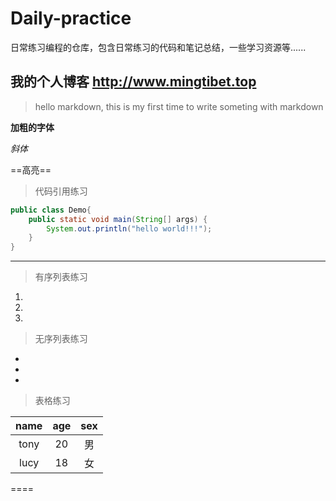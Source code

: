 # Daily-practice
日常练习编程的仓库，包含日常练习的代码和笔记总结，一些学习资源等......

## 我的个人博客 <http://www.mingtibet.top>
>hello markdown, this is my first time to write someting with markdown

**加粗的字体**

*斜体*

==高亮==

>代码引用练习

```java
public class Demo{
    public static void main(String[] args) {
        System.out.println("hello world!!!");
    }
}
```

---
>有序列表练习
1.
2.
3.

>无序列表练习

*
*
*

>表格练习

name | age | sex
:-:|:-:|:-:
tony|20|男
lucy|18|女

====

